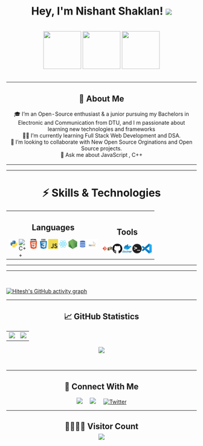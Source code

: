 <h1 align="center"> Hey, I'm Nishant Shaklan! <img src="https://github.com/TheDudeThatCode/TheDudeThatCode/blob/master/Assets/Hi.gif" width="29px"> </h1>
<p align="center">
<br>
<img src="https://raw.githubusercontent.com/abhisheknaiidu/abhisheknaiidu/master/code.gif" width = "100" height = "100">
<img src = "https://user-images.githubusercontent.com/87887741/138137569-c03af614-7c08-43d8-b2ad-4ea28864022f.gif" width = "100" height = "100">
<img src="https://user-images.githubusercontent.com/87887741/138171656-80bfc204-e6c3-4a7d-83c2-5c003f671bf3.jpg" width = "100" height = "100">
<br>
<br>
<table>
<tr>
<td>
<h2 align = "center">📖 About Me</h2>

<p align = "center">
🎓 I’m an Open-Source enthusiast & a junior pursuing my Bachelors in Electronic and Communication from DTU, and I m passionate about learning new technologies and frameworks<br>
👨‍💻 I’m currently learning Full Stack Web Development and DSA.<br>
👯 I’m looking to collaborate with New Open Source Orginations and Open Source projects.<br>
💬 Ask me about JavaScript , C++ <br>
</p>
</h4>
</td>
</tr>
</table>
<hr>

<!-- Skills & Technology -->

<h1 align = "center">⚡ Skills & Technologies</h1>
<table align = "center">
<tr>
<td>
<h2 align = "center">Languages</h2>

<img align="left" alt="Python" width="26px" src="https://raw.githubusercontent.com/github/explore/80688e429a7d4ef2fca1e82350fe8e3517d3494d/topics/python/python.png" />
<img align="left" alt="C++" width="26px" src="https://raw.githubusercontent.com/isocpp/logos/master/cpp_logo.png" />
<img align="left" alt="HTML5" width="26px" src="https://raw.githubusercontent.com/github/explore/80688e429a7d4ef2fca1e82350fe8e3517d3494d/topics/html/html.png" />
<img align="left" alt="CSS3" width="26px" src="https://raw.githubusercontent.com/github/explore/80688e429a7d4ef2fca1e82350fe8e3517d3494d/topics/css/css.png" />
<img align="left" alt="JavaScript" width="26px" src="https://raw.githubusercontent.com/github/explore/80688e429a7d4ef2fca1e82350fe8e3517d3494d/topics/javascript/javascript.png" />
<img align="left" alt="React" width="26px" src="https://raw.githubusercontent.com/github/explore/80688e429a7d4ef2fca1e82350fe8e3517d3494d/topics/react/react.png" />
<img align="left" alt="Node.js" width="26px" src="https://raw.githubusercontent.com/github/explore/80688e429a7d4ef2fca1e82350fe8e3517d3494d/topics/nodejs/nodejs.png" />
<img align="left" alt="SQL" width="26px" src="https://raw.githubusercontent.com/github/explore/80688e429a7d4ef2fca1e82350fe8e3517d3494d/topics/sql/sql.png" />
<img align="left" alt="MySQL" width="26px" src="https://raw.githubusercontent.com/github/explore/80688e429a7d4ef2fca1e82350fe8e3517d3494d/topics/mysql/mysql.png" />

</td>
<td>
<h2 align = "center">Tools</h2>
  
<img align="left" alt="Git" width="26px" src="https://raw.githubusercontent.com/github/explore/80688e429a7d4ef2fca1e82350fe8e3517d3494d/topics/git/git.png" />
<img align="left" alt="GitHub" width="26px" src="https://raw.githubusercontent.com/github/explore/78df643247d429f6cc873026c0622819ad797942/topics/github/github.png" />
<img align="left" alt="Docker" width="26px" src="https://raw.githubusercontent.com/github/explore/80688e429a7d4ef2fca1e82350fe8e3517d3494d/topics/docker/docker.png" />
<img align="left" alt="Terminal" width="26px" src="https://raw.githubusercontent.com/github/explore/80688e429a7d4ef2fca1e82350fe8e3517d3494d/topics/terminal/terminal.png" />
<img align="left" alt="Visual Studio Code" width="26px" src="https://raw.githubusercontent.com/github/explore/80688e429a7d4ef2fca1e82350fe8e3517d3494d/topics/visual-studio-code/visual-studio-code.png" />
</td>
</tr>
</table>
<hr>

<!-- GitHub Contribution Graph -->
<hr><br>

[![Hitesh's GitHub activity graph](https://activity-graph.herokuapp.com/graph?username=shaklan2001&theme=gotham)](https://github.com/shaklan2001)

<hr>

<h2 align="center">📈 GitHub Statistics</h2>

<table align = "center">
<tr>
<td>
<img src="https://github-readme-stats.vercel.app/api?username=shaklan2001&include_all_commits=true&count_private=true&show_icons=true&line_height=20&theme=gotham"/>
</td>
<td>
<img src="https://github-readme-stats.vercel.app/api/top-langs?username=shaklan2001&show_icons=true&locale=en&layout=compact&theme=gotham" />
</td>
</tr>
</table>

<p align="center">
<img align="center" src="https://github-readme-streak-stats.herokuapp.com/?user=shaklan2001&theme=gotham" />
</p>
<br>
<hr>


<h2 align="center">🔗 Connect With Me</h2>
<p align="center">
  <a target="_blank"href="https://www.linkedin.com/in/nishant-shaklan-b68a151a6/"><img src="https://img.shields.io/badge/LinkedIn-0077B5?style=for-the-badge&logo=linkedin&logoColor=white" /></a>&nbsp;&nbsp;&nbsp;&nbsp;
  <a href="mailto:nishant.ns171@gmail.com@gmail.com?subject=Hello%20Nishant,%20From%20Github"><img src="https://img.shields.io/badge/Gmail-D14836?style=for-the-badge&logo=gmail&logoColor=white" /></a>&nbsp;&nbsp;&nbsp;&nbsp;
  <a target="_blank" href="https://twitter.com/NShaklan"> <img src="https://img.shields.io/badge/twitter-1DA1F2?style=for-the-badge&logo=twitter&logoColor=white" alt="Twitter"></a>
  </p>
<hr>
<h2 align = "center">👨‍👨‍👧‍👧 Visitor Count<br>
<img align = "center" src="https://profile-counter.glitch.me/shaklan2001/count.svg" />
  </h2>
